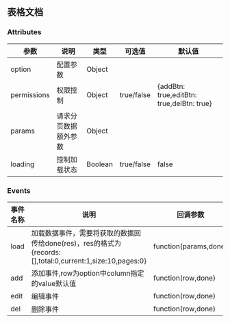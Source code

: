 ## 表格文档

### Attributes

| 参数        | 说明 | 类型 | 可选值 | 默认值 |
| ----------- | ---- | ---- | ------ | ------ |
| option      | 配置参数 |  Object  |        |        |
| permissions | 权限控制 | Object | true/false   |  {addBtn: true,editBtn: true,delBtn: true}  |
| params      | 请求分页数据额外参数 | Object  |        |        |
| loading     | 控制加载状态 | Boolean |  true/false   |  false  |

### Events

| 事件名称     | 说明 | 回调参数 |
| ----------- | ---- | ---- |
| load      |  加载数据事件，需要将获取的数据回传给done(res)，res的格式为{records:[],total:0,current:1,size:10,pages:0}  |  function(params,done) |
| add       |  添加事件,row为option中column指定的value默认值  |  function(row,done) |
| edit      |  编辑事件    |  function(row,done) |
| del       |  删除事件    |  function(row,done) |